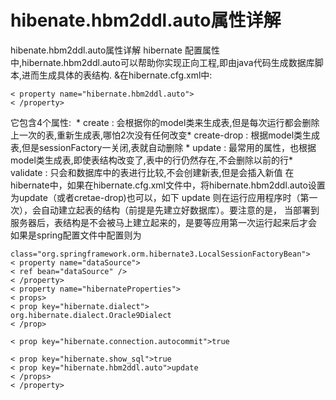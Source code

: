 # hibenate.hbm2ddl.auto属性详解



hibenate.hbm2ddl.auto属性详解 
hibernate 配置属性中,hibernate.hbm2ddl.auto可以帮助你实现正向工程,即由java代码生成数据库脚本,进而生成具体的表结构. 
&在hibernate.cfg.xml中: 

```
< property name="hibernate.hbm2ddl.auto"> 
< /property> 
```


它包含4个属性: 
​    * create : 会根据你的model类来生成表,但是每次运行都会删除上一次的表,重新生成表,哪怕2次没有任何改变 
​    * create-drop : 根据model类生成表,但是sessionFactory一关闭,表就自动删除 
​    * update : 最常用的属性，也根据model类生成表,即使表结构改变了,表中的行仍然存在,不会删除以前的行 
​    * validate : 只会和数据库中的表进行比较,不会创建新表,但是会插入新值 
在hibernate中，如果在hibernate.cfg.xml文件中，将hibernate.hbm2ddl.auto设置为update（或者cretae-drop)也可以，如下 
update 
则在运行应用程序时（第一次），会自动建立起表的结构（前提是先建立好数据库）。要注意的是， 
当部署到服务器后，表结构是不会被马上建立起来的，是要等应用第一次运行起来后才会 
如果是spring配置文件中配置则为 

```
class="org.springframework.orm.hibernate3.LocalSessionFactoryBean"> 
< property name="dataSource"> 
< ref bean="dataSource" /> 
< /property> 
< property name="hibernateProperties"> 
< props> 
< prop key="hibernate.dialect"> 
org.hibernate.dialect.Oracle9Dialect 
< /prop> 

< prop key="hibernate.connection.autocommit">true 

< prop key="hibernate.show_sql">true 
< prop key="hibernate.hbm2ddl.auto">update 
< /props> 
< /property> 
```

